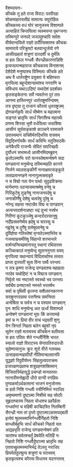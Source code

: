 वैशम्पायनः-  
कीचके तु हते राजा विराटः परवीरहा  
शोकमाहारयत्तीव्रं सामात्यः सपुरोहितः  
कीचकस्य वधं घोरं सानुजस्य विशाम्पते  
अत्याहितं चिन्तयित्वा व्यस्मयन्त पृथग्जनाः  
तस्मिन्पुरे जनपदे जजल्पुश्चापि सर्वशः  
वीर्यवान्दयितो राज्ञो दर्पोत्सिक्तश्च कीचकः  
साम्पराये परिक्रुष्टो बलवान्दुर्जयो रणे  
आसीत्प्रहर्ता शत्रूणां दारदर्शी च दुर्मतिः  
स हतः किल गन्धर्वैः सैरन्ध्रीकारणान्निशि  
इत्यजल्पन्महाराज कीचकस्य विनाशनम्  
देशेदेशे मनुष्याश्च विस्मिताः कीचके हते  
अथ वै धार्तराष्ट्रेण प्रयुक्ता ये बहिश्चराः  
मृगयित्वा बहून्देशान्ग्रामांश्च नगराणि च  
संविधाय यथाऽऽदिष्टं यथादेशं प्रदर्शकाः  
कृतसङ्केतनाः सर्वे न्यवर्तन्त पुरं ततः  
आगम्य हास्तिनपुरं धार्तराष्ट्रमरिन्दमम्  
तत्र दृष्ट्वा तु राजानं कौरव्यं धृतराष्ट्रजम्  
द्रोणकर्णकृपैः सार्धं भीष्मेण च महात्मना  
सङ्गतं भ्रातृभिः सार्धं त्रिगर्तैश्च महारथैः  
प्रणम्य शिरसा भूमौ वर्धयित्वा जयाशिषा  
आसीनं सूर्यसङ्काशे काञ्चने परमासने  
उपास्यमानं सचिवैर्मरुद्भिरिव वासवम्  
विद्वद्भिर्गायकैः सार्धं कविभिः स्तुतिपाठकैः  
अनेकैरपि राजन्यैः सेवितं सपरिच्छदैः  
दुर्योधनं सभामध्ये आसीनमिदमब्रुवन्  
कृतोऽस्माभिः परो यत्नस्तेषामन्वेषणे सदा  
पाण्डवानां मनुष्येन्द्र तस्मिन्महति कानने  
निर्जने व्यालसङ्कीर्णे नानाभ्रमरसङ्कुले  
लताप्रतानगहने नानागुल्मसमावृते  
न च विद्मो गता येन पार्थाः सुदृढविक्रमाः  
मार्गमाणाः पदन्यासमाश्रमेषु वनेषु च  
गिरिकूटेषु तुङ्गेषु नानाजनपदेषु च  
जनाकीर्णेषु देशेषु चत्वरेषु पुरेषु च  
नरेन्द्र सहसा नष्टान्नैव विद्म च पाण्डवान्  
अत्यन्तादर्शनान्नष्टा भद्रं तुभ्यं नरर्षभ  
गिरीणां कूटकुञ्जेषु कन्दरोदरसानुषु  
नदीप्रस्रवणेष्वेव ह्रदेषु च सरस्सु च  
गह्वरेषु च दुर्गेषु ग्रामेषूपवनेषु च  
दुर्विज्ञेया गतिस्तेषां मृग्यतेऽस्माभिरेव च  
गजव्याघ्रसमीपेषु सिंहान्ते शरभान्तरे  
वर्त्मन्यन्विच्छमानास्तु रथानां रथिसत्तम  
कञ्चित्कालं मनुष्येन्द्र सूताननुगता वयम्  
मृगयित्वा यथान्यायं विदितार्थाश्च तत्वतः  
प्राप्ता द्वारवतीं सूता विना पार्थैः परन्तप  
न तत्र कृष्णा राजेन्द्र पाण्डवाश्च महाव्रताः  
नरदेव यथोद्दिष्टं न च विद्मात्र पाण्डवान्  
निर्वृतो भव नष्टास्ते स्वस्थो भव परन्तप  
सर्वथैव प्रनष्टास्ते नमस्ते भरतर्षभ  
सर्वा च पृथिवी कृत्स्ना सशैलवनकानना  
सराष्ट्रनगरग्रामा पत्तनैश्च समन्विता  
अन्वेषिता च सर्वत्र न च पश्याम पाण्डवान्  
पुनः शाधि मनुष्येन्द्र अत ऊर्ध्वं विशाम्पते  
अन्वेषणे पाण्डवानां भूयः किं करवामहे  
इमां च नः प्रियां वीर वाचं भद्रवतीं शृणु  
येन त्रिगर्ता निहता बलेन बहुशो नृप  
सूतेन राज्ञो मत्स्यस्य कीचकेन बलीयसा  
स हतः पतितः शेते गन्धर्वैर्निशि भारत  
स्यालो राज्ञो विराटस्य सेनापतिरुदारधीः  
सुदेष्णायानुजः क्रूरः शूरो वीरो गतव्यथः  
उत्साहवान्महावीर्यो नीतिमान्बलवानपि  
युद्धज्ञो रिपुवीर्यघ्नः सिंहतुल्यपराक्रमः  
प्रजारक्षणदक्षश्च शत्रुग्रहणशक्तिमान्  
विजितारिर्महायुद्धे प्रचण्डो मानतत्परः  
नरनारीमनोह्लादी धीरो वाग्मी रणप्रियः  
पुण्यकर्माऽर्थकामानां भाजनं मनुजोत्तमः  
स हतो निशि गन्धर्वैः स्त्रीनिमित्तं नराधिप  
अमृष्यमाणो दुष्टात्मा निशीथे सह सोदरैः  
सुहृदश्चास्य निहता योधाश्च प्रहरैर्हताः  
गन्धर्वाणां च महिषी काचिदस्ति नितम्बिनी  
सैरन्ध्री नाम तां दृप्तो दुष्टात्माऽकामयद्बली  
इत्येवं श्रुतमस्माभिर्गन्धर्वैर्निहतो निशि  
बान्धवैर्बहुभिः सार्धं कीचको निहतो यतः  
अद्यप्रभृति राजेन्द्र पाण्डवान्वेषणं प्रति  
चारांश्च सर्वतश्चर्तुं प्रेषयेति मतिर्हि नः  
निहतो निशि गन्धर्वैर्दुष्टात्मा भ्रातृभिः सह  
एतावच्छ्रुतमस्माभिर्भद्रं तेऽस्तु नराधिप  
प्रियमेतदुपश्रुत्य शत्रूणां च पराभवम्  
कृतकृत्यश्च कौरव्य विधत्स्व यदनन्तरम्   
